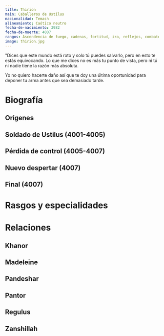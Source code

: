 ```yaml
---
title: Thirion
main: Caballeros de Ustilus
nacionalidad: Temash
alineamiento: Caótico neutro
fecha-de-nacimiento: 3982
fecha-de-muerte: 4007
rangos: Ascendencia de fuego, cadenas, fortitud, ira, reflejos, combate doble
image: thirion.jpg
---
```


"Dices que este mundo está roto y solo tú puedes salvarlo, pero en esto te estás equivocando. Lo que me dices no es más tu punto de vista, pero ni tú ni nadie tiene la razón más absoluta. 

 Yo no quiero hacerte daño así que te doy una última oportunidad para deponer tu arma antes que sea demasiado tarde. 

# Biografía

## Orígenes



## Soldado de Ustilus (4001-4005)



## Pérdida de control (4005-4007)



## Nuevo despertar (4007)



## Final (4007)



# Rasgos y especialidades



# Relaciones

## Khanor

## Madeleine

## Pandeshar

## Pantor

## Regulus

## Zanshillah

